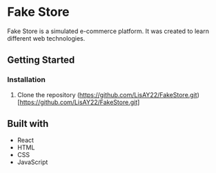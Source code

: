 # Fake Store
Fake Store is a simulated e-commerce platform. It was created to
learn different web technologies. 
## Getting Started
### Installation
1. Clone the repository (https://github.com/LisAY22/FakeStore.git)[https://github.com/LisAY22/FakeStore.git]
## Built with
- React
- HTML
- CSS
- JavaScript 

